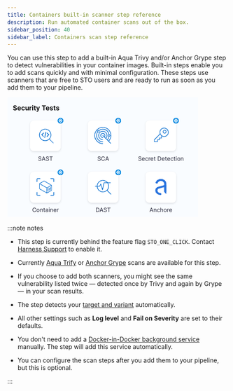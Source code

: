 ```yaml
---
title: Containers built-in scanner step reference
description: Run automated container scans out of the box.
sidebar_position: 40
sidebar_label: Containers scan step reference 
---
```


You can use this step to add a built-in Aqua Trivy and/or Anchor Grype step to detect vulnerabilities in your container images. Built-in steps enable you to add scans quickly and with minimal configuration. These steps use scanners that are free to STO users and are ready to run as soon as you add them to your pipeline.

![](../static/built-in-scan-steps.png)

:::note notes

- This step is currently behind the feature flag `STO_ONE_CLICK`. Contact [Harness Support](mailto:support@harness.io) to enable it. 

- Currently [Aqua Trify](/docs/security-testing-orchestration/sto-techref-category/trivy/aqua-trivy-scanner-reference) or [Anchor Grype](/docs/security-testing-orchestration/sto-techref-category/grype/grype-scanner-reference) scans are available for this step.

- If you choose to add both scanners, you might see the same vulnerability listed twice — detected once by Trivy and again by Grype — in your scan results.
 
- The step detects your [target and variant](/docs/security-testing-orchestration/sto-techref-category/trivy/aqua-trivy-scanner-reference#detect-target-and-variant) automatically.

- All other settings such as **Log level** and **Fail on Severity** are set to their defaults. 

- You don't need to add a [Docker-in-Docker background service](/docs/security-testing-orchestration/sto-techref-category/security-step-settings-reference#docker-in-docker-requirements-for-sto) manually. The step will add this service automatically. 

- You can configure the scan steps after you add them to your pipeline, but this is optional. 

:::

